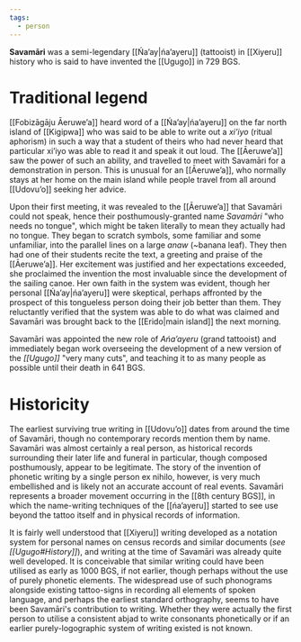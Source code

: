 ```yaml
---
tags:
  - person
---
```

**Savamāri** was a semi-legendary [[Ńaʼay|ńaʼayeru]] (tattooist) in [[Xiyeru]] history who is said to have invented the [[Ugugo]] in 729 BGS.
# Traditional legend
[[Fobizāgāju Āeruweʼa]] heard word of a [[Ńaʼay|ńaʼayeru]] on the far north island of [[Kigipwa]] who was said to be able to write out a *xiʼiyo* (ritual aphorism) in such a way that a student of theirs who had never heard that particular xiʼiyo was able to read it and speak it out loud. The [[Āeruweʼa]] saw the power of such an ability, and travelled to meet with Savamāri for a demonstration in person. This is unusual for an [[Āeruweʼa]], who normally stays at her home on the main island while people travel from all around [[Udovuʼo]] seeking her advice.

Upon their first meeting, it was revealed to the [[Āeruweʼa]] that Savamāri could not speak, hence their posthumously-granted name *Savamāri* "who needs no tongue", which might be taken literally to mean they actually had no tongue. They began to scratch symbols, some familiar and some unfamiliar, into the parallel lines on a large *anaw* (~banana leaf). They then had one of their students recite the text, a greeting and praise of the [[Āeruweʼa]]. Her excitement was justified and her expectations exceeded, she proclaimed the invention the most invaluable since the development of the sailing canoe. Her own faith in the system was evident, though her personal [[Ńaʼay|ńaʼayeru]] were skeptical, perhaps affronted by the prospect of this tongueless person doing their job better than them. They reluctantly verified that the system was able to do what was claimed and Savamāri was brought back to the [[Erido|main island]] the next morning.

Savamāri was appointed the new role of *Ańaʼayeru* (grand tattooist) and immediately began work overseeing the development of a new version of the *[[Ugugo]]* "very many cuts", and teaching it to as many people as possible until their death in 641 BGS.
# Historicity
The earliest surviving true writing in [[Udovuʼo]] dates from around the time of Savamāri, though no contemporary records mention them by name. Savamāri was almost certainly a real person, as historical records surrounding their later life and funeral in particular, though composed posthumously, appear to be legitimate. The story of the invention of phonetic writing by a single person ex nihilo, however, is very much embellished and is likely not an accurate account of real events. Savamāri represents a broader movement occurring in the [[8th century BGS]], in which the name-writing techniques of the [[ńaʼayeru]] started to see use beyond the tattoo itself and in physical records of information.

It is fairly well understood that [[Xiyeru]] writing developed as a notation system for personal names on census records and similar documents (*see [[Ugugo#History]]*), and writing at the time of Savamāri was already quite well developed. It is conceivable that similar writing could have been utilised as early as 1000 BGS, if not earlier, though perhaps without the use of purely phonetic elements. The widespread use of such phonograms alongside existing tattoo-signs in recording all elements of spoken language, and perhaps the earliest standard orthography, seems to have been Savamāri's contribution to writing. Whether they were actually the first person to utilise a consistent abjad to write consonants phonetically or if an earlier purely-logographic system of writing existed is not known.